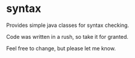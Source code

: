 # syntax
Provides simple java classes for syntax checking.

Code was written in a rush, so take it for granted. 

Feel free to change, but please let me know.
